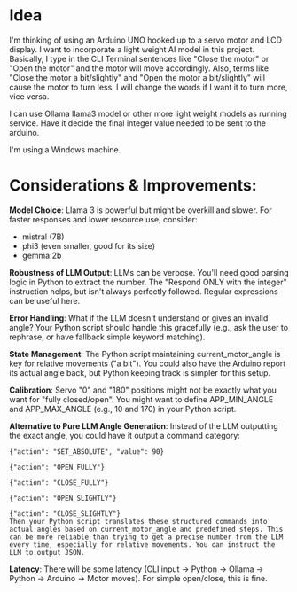 # Idea

I'm thinking of using an Arduino UNO hooked up to a servo motor and LCD display.
I want to incorporate a light weight AI model in this project.
Basically, I type in the CLI Terminal sentences like "Close the motor" or "Open the motor" and the motor will move accordingly. Also, terms like "Close the motor a bit/slightly" and "Open the motor a bit/slightly" will cause the motor to turn less. I will change the words if I want it to turn more, vice versa.

I can use Ollama llama3 model or other more light weight models as running service. Have it decide the final integer value needed to be sent to the arduino.

I'm using a Windows machine.

# Considerations & Improvements:

**Model Choice**: Llama 3 is powerful but might be overkill and slower. For faster responses and lower resource use, consider:

- mistral (7B)
- phi3 (even smaller, good for its size)
- gemma:2b

**Robustness of LLM Output**: LLMs can be verbose. You'll need good parsing logic in Python to extract the number. The "Respond ONLY with the integer" instruction helps, but isn't always perfectly followed. Regular expressions can be useful here.

**Error Handling**: What if the LLM doesn't understand or gives an invalid angle? Your Python script should handle this gracefully (e.g., ask the user to rephrase, or have fallback simple keyword matching).

**State Management**: The Python script maintaining current_motor_angle is key for relative movements ("a bit"). You could also have the Arduino report its actual angle back, but Python keeping track is simpler for this setup.

**Calibration**: Servo "0" and "180" positions might not be exactly what you want for "fully closed/open". You might want to define APP_MIN_ANGLE and APP_MAX_ANGLE (e.g., 10 and 170) in your Python script.

**Alternative to Pure LLM Angle Generation**:
Instead of the LLM outputting the exact angle, you could have it output a command category:

    {"action": "SET_ABSOLUTE", "value": 90}

    {"action": "OPEN_FULLY"}

    {"action": "CLOSE_FULLY"}

    {"action": "OPEN_SLIGHTLY"}

    {"action": "CLOSE_SLIGHTLY"}
    Then your Python script translates these structured commands into actual angles based on current_motor_angle and predefined steps. This can be more reliable than trying to get a precise number from the LLM every time, especially for relative movements. You can instruct the LLM to output JSON.

**Latency**: There will be some latency (CLI input -> Python -> Ollama -> Python -> Arduino -> Motor moves). For simple open/close, this is fine.
